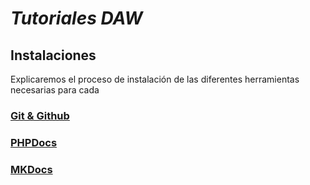 # **_Tutoriales DAW_**

## Instalaciones

Explicaremos el proceso de instalación de las diferentes herramientas necesarias para cada  

### [Git & Github](/DAW/Tutorial_Git.md)

### [PHPDocs]()

### [MKDocs]()

### 
